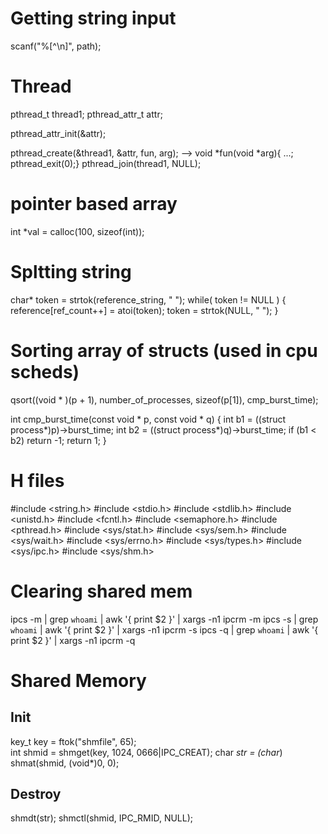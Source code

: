 # Getting string input
scanf("%[^\n]", path);

# Thread
pthread_t thread1;
pthread_attr_t attr;
    
pthread_attr_init(&attr);

pthread_create(&thread1, &attr, fun, arg); --> void *fun(void *arg){ ...; pthread_exit(0);}
pthread_join(thread1, NULL);

# pointer based array
int *val = calloc(100, sizeof(int));

# Spltting string
char* token = strtok(reference_string, " ");
    while( token != NULL ) {
        reference[ref_count++] = atoi(token);
        token = strtok(NULL, " ");
    }

# Sorting array of structs (used in cpu scheds)
qsort((void * )(p + 1), number_of_processes, sizeof(p[1]), cmp_burst_time);

int cmp_burst_time(const void * p, const void * q) {
    int b1 = ((struct process*)p)->burst_time;
    int b2 = ((struct process*)q)->burst_time;
    if (b1 < b2) return -1;
    return 1;
}

# H files
#include <string.h>
#include <stdio.h>
#include <stdlib.h>
#include <unistd.h>
#include <fcntl.h> 
#include <semaphore.h>
#include <pthread.h>
#include <sys/stat.h>
#include <sys/sem.h>
#include <sys/wait.h>
#include <sys/errno.h>
#include <sys/types.h>
#include <sys/ipc.h>
#include <sys/shm.h>

# Clearing shared mem
ipcs -m | grep `whoami` | awk '{ print $2 }' | xargs -n1 ipcrm -m
ipcs -s | grep `whoami` | awk '{ print $2 }' | xargs -n1 ipcrm -s
ipcs -q | grep `whoami` | awk '{ print $2 }' | xargs -n1 ipcrm -q

# Shared Memory
## Init
key_t key = ftok("shmfile", 65);  
int shmid = shmget(key, 1024, 0666|IPC_CREAT);
char *str = (char*) shmat(shmid, (void*)0, 0);

## Destroy
shmdt(str);
shmctl(shmid, IPC_RMID, NULL);